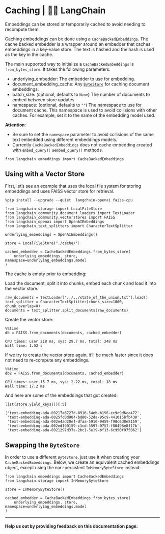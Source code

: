 ﻿# Caching | 🦜️🔗 LangChain
Embeddings can be stored or temporarily cached to avoid needing to recompute them.

Caching embeddings can be done using a `CacheBackedEmbeddings`. The cache backed embedder is a wrapper around an embedder that caches embeddings in a key-value store. The text is hashed and the hash is used as the key in the cache.

The main supported way to initialize a `CacheBackedEmbeddings` is `from_bytes_store`. It takes the following parameters:

*   underlying\_embedder: The embedder to use for embedding.
*   document\_embedding\_cache: Any [`ByteStore`](https://python.langchain.com/docs/integrations/stores/) for caching document embeddings.
*   batch\_size: (optional, defaults to `None`) The number of documents to embed between store updates.
*   namespace: (optional, defaults to `""`) The namespace to use for document cache. This namespace is used to avoid collisions with other caches. For example, set it to the name of the embedding model used.

**Attention**:

*   Be sure to set the `namespace` parameter to avoid collisions of the same text embedded using different embeddings models.
*   Currently `CacheBackedEmbeddings` does not cache embedding created with `embed_query()` `aembed_query()` methods.

```
from langchain.embeddings import CacheBackedEmbeddings

```


Using with a Vector Store[​](#using-with-a-vector-store "Direct link to Using with a Vector Store")
---------------------------------------------------------------------------------------------------

First, let’s see an example that uses the local file system for storing embeddings and uses FAISS vector store for retrieval.

```
%pip install --upgrade --quiet  langchain-openai faiss-cpu

```


```
from langchain.storage import LocalFileStore
from langchain_community.document_loaders import TextLoader
from langchain_community.vectorstores import FAISS
from langchain_openai import OpenAIEmbeddings
from langchain_text_splitters import CharacterTextSplitter

underlying_embeddings = OpenAIEmbeddings()

store = LocalFileStore("./cache/")

cached_embedder = CacheBackedEmbeddings.from_bytes_store(
    underlying_embeddings, store, namespace=underlying_embeddings.model
)

```


The cache is empty prior to embedding:

Load the document, split it into chunks, embed each chunk and load it into the vector store.

```
raw_documents = TextLoader("../../state_of_the_union.txt").load()
text_splitter = CharacterTextSplitter(chunk_size=1000, chunk_overlap=0)
documents = text_splitter.split_documents(raw_documents)

```


Create the vector store:

```
%%time
db = FAISS.from_documents(documents, cached_embedder)

```


```
CPU times: user 218 ms, sys: 29.7 ms, total: 248 ms
Wall time: 1.02 s

```


If we try to create the vector store again, it’ll be much faster since it does not need to re-compute any embeddings.

```
%%time
db2 = FAISS.from_documents(documents, cached_embedder)

```


```
CPU times: user 15.7 ms, sys: 2.22 ms, total: 18 ms
Wall time: 17.2 ms

```


And here are some of the embeddings that got created:

```
list(store.yield_keys())[:5]

```


```
['text-embedding-ada-00217a6727d-8916-54eb-b196-ec9c9d6ca472',
 'text-embedding-ada-0025fc0d904-bd80-52da-95c9-441015bfb438',
 'text-embedding-ada-002e4ad20ef-dfaa-5916-9459-f90c6d8e8159',
 'text-embedding-ada-002ed199159-c1cd-5597-9757-f80498e8f17b',
 'text-embedding-ada-0021297d37a-2bc1-5e19-bf13-6c950f075062']

```


Swapping the `ByteStore`
------------------------

In order to use a different `ByteStore`, just use it when creating your `CacheBackedEmbeddings`. Below, we create an equivalent cached embeddings object, except using the non-persistent `InMemoryByteStore` instead:

```
from langchain.embeddings import CacheBackedEmbeddings
from langchain.storage import InMemoryByteStore

store = InMemoryByteStore()

cached_embedder = CacheBackedEmbeddings.from_bytes_store(
    underlying_embeddings, store, namespace=underlying_embeddings.model
)

```


* * *

#### Help us out by providing feedback on this documentation page: